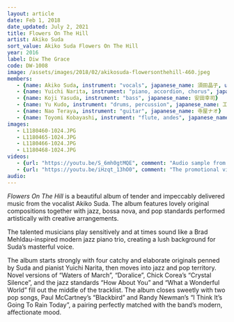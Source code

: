 ```yaml
---
layout: article
date: Feb 1, 2018
date_updated: July 2, 2021
title: Flowers On The Hill
artist: Akiko Suda
sort_value: Akiko Suda Flowers On The Hill
year: 2016
label: Diw The Grace
code: DW-1008
image: /assets/images/2018/02/akikosuda-flowersonthehill-460.jpeg
members:
   - {name: Akiko Suda, instrument: "vocals", japanese_name: 須田晶子, url: "https://akikosuda.wixsite.com/akikosuda"}
   - {name: Yuichi Narita, instrument: "piano, accordion, chorus", japanese_name: 成田祐一}
   - {name: Koji Yasuda, instrument: "bass", japanese_name: 安田幸司}
   - {name: Yu Kudo, instrument: "drums, percussion", japanese_name: 工藤悠}
   - {name: Nao Teraya, instrument: "guitar", japanese_name: 寺屋ナオ}
   - {name: Toyomi Kobayashi, instrument: "flute, andes", japanese_name: 小林豊美}
images:
   - L1180460-1024.JPG
   - L1180465-1024.JPG
   - L1180466-1024.JPG
   - L1180468-1024.JPG
videos: 
   - {url: "https://youtu.be/S_6mh0gtMQE", comment: "Audio sample from “Kayak”, track #2 on this album"}
   - {url: "https://youtu.be/iHzqt_13hO0", comment: "The promotional video for this album includes excerpts from five of the tracks"}
audio:
---
```

*Flowers On The Hill* is a beautiful album of tender and impeccably delivered music from the vocalist Akiko Suda. The album features lovely original compositions together with jazz, bossa nova, and pop standards performed artistically with creative arrangements.

The talented musicians play sensitively and at times sound like a Brad Mehldau-inspired modern jazz piano trio, creating a lush background for Suda’s masterful voice.

The album starts strongly with four catchy and elaborate originals penned by Suda and pianist Yuichi Narita, then moves into jazz and pop territory. Novel versions of “Waters of March”, “Doralice”, Chick Corea’s “Crystal Silence”, and the jazz standards “How About You” and “What a Wonderful World” fill out the middle of the tracklist. The album closes sweetly with two pop songs, Paul McCartney’s “Blackbird” and Randy Newman’s “I Think It’s Going To Rain Today”, a pairing perfectly matched with the band’s modern, affectionate mood.


